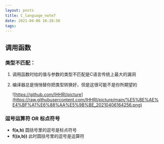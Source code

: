 ```yaml
---
layout: posts
title: C_language_note7
date: 2021-04-06 16:28:50
tags:
---
```


## 调用函数

### 类型不匹配：

1. 调用函数时给的值与参数的类型不匹配是C语言传统上最大的漏洞

2. 编译器总是悄悄替你把类型转换好，但是这很可能不是你所期望的

   

   ![https://github.com/IHHRI/picture](https://raw.githubusercontent.com/IHHRI/picture/main/%E5%BE%AE%E4%BF%A1%E6%88%AA%E5%9B%BE_20210406164256.png)

### 逗号运算符 OR 标点符号

- **f(a,b)** 圆括号里的逗号是标点符号
- **f((a,b))** 此时圆括号里的逗号是运算符

